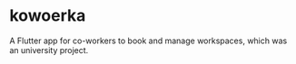 # kowoerka

A Flutter app for co-workers to book and manage workspaces, which was an university project.
